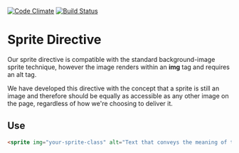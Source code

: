 [![Code Climate](https://codeclimate.com/github/talktalkplc/sprite-directive/badges/gpa.svg)](https://codeclimate.com/github/talktalkplc/sprite-directive)
[![Build Status](https://travis-ci.org/talktalkplc/sprite-directive.svg?branch=master)](https://travis-ci.org/talktalkplc/sprite-directive)

# Sprite Directive

Our sprite directive is compatible with the standard background-image sprite
technique, however the image renders within an **img** tag and requires an
alt tag.

We have developed this directive with the concept that a sprite is still an image
and therefore should be equally as accessible as any other image on the page,
regardless of how we're choosing to deliver it.

## Use

```html
<sprite img="your-sprite-class" alt="Text that conveys the meaning of the image"></sprite>
```
